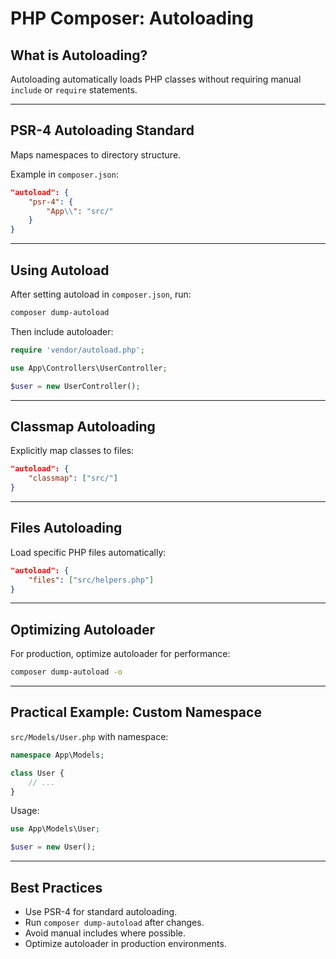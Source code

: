 # PHP Composer: Autoloading

## What is Autoloading?

Autoloading automatically loads PHP classes without requiring manual `include` or `require` statements.

------

## PSR-4 Autoloading Standard

Maps namespaces to directory structure.

Example in `composer.json`:

```json
"autoload": {
    "psr-4": {
        "App\\": "src/"
    }
}
```

------

## Using Autoload

After setting autoload in `composer.json`, run:

```bash
composer dump-autoload
```

Then include autoloader:

```php
require 'vendor/autoload.php';

use App\Controllers\UserController;

$user = new UserController();
```

------

## Classmap Autoloading

Explicitly map classes to files:

```json
"autoload": {
    "classmap": ["src/"]
}
```

------

## Files Autoloading

Load specific PHP files automatically:

```json
"autoload": {
    "files": ["src/helpers.php"]
}
```

------

## Optimizing Autoloader

For production, optimize autoloader for performance:

```bash
composer dump-autoload -o
```

------

## Practical Example: Custom Namespace

`src/Models/User.php` with namespace:

```php
namespace App\Models;

class User {
    // ...
}
```

Usage:

```php
use App\Models\User;

$user = new User();
```

------

## Best Practices

- Use PSR-4 for standard autoloading.
- Run `composer dump-autoload` after changes.
- Avoid manual includes where possible.
- Optimize autoloader in production environments.

